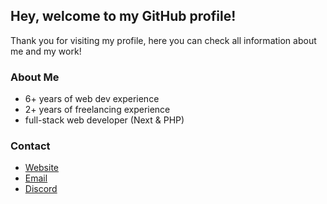 ## Hey, welcome to my GitHub profile!
Thank you for visiting my profile, here you can check all information about me and my work!

### About Me
 - 6+ years of web dev experience
 - 2+ years of freelancing experience
 - full-stack web developer (Next & PHP)

### Contact
- [Website](https://bakirg.com)
- [Email](mailto:bakirgdev@gmail.com)
- [Discord](https://discordapp.com/users/616736736277430448/)

